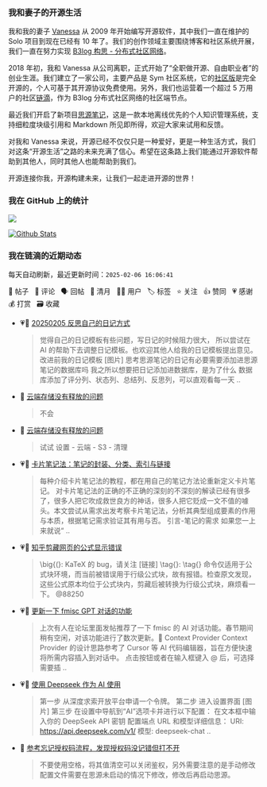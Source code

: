 ### 我和妻子的开源生活

我和我的妻子 [Vanessa](https://github.com/Vanessa219) 从 2009 年开始编写开源软件，其中我们一直在维护的 Solo 项目到现在已经有 10 年了。我们的创作领域主要围绕博客和社区系统开展，我们一直在努力实现 [B3log 构思 - 分布式社区网络](https://ld246.com/article/1546941897596)。

2018 年初，我和 Vanessa 从公司离职，正式开始了“全职做开源、自由职业者”的创业生涯。我们建立了一家公司，主要产品是 Sym 社区系统，它的[社区版](https://github.com/88250/symphony)是完全开源的，个人可基于其开源协议免费使用。另外，我们也运营着一个超过 5 万用户的社区[链滴](https://ld246.com)，作为 B3log 分布式社区网络的社区端节点。

最近我们开启了新项目[思源笔记](https://github.com/siyuan-note/siyuan)，这是一款本地离线优先的个人知识管理系统，支持细粒度块级引用和 Markdown 所见即所得，欢迎大家来试用和反馈。

对我和 Vanessa 来说，开源已经不仅仅只是一种爱好，更是一种生活方式，我们对这条“开源生活”之路的未来充满了信心。希望在这条路上我们能通过开源软件帮助到其他人，同时其他人也能帮助到我们。

开源连接你我，开源构建未来，让我们一起走进开源的世界！

### 我在 GitHub 上的统计

<a title="Hits" target="_blank" href="https://github.com/88250/88250"><img src="https://hits.b3log.org/88250/88250.svg"></a>

[![Github Stats](https://github-readme-stats.vercel.app/api?username=88250&theme=tokyonight&show_icons=true)](https://github.com/88250)

<!--events start -->

### 我在链滴的近期动态

每天自动刷新，最近更新时间：`2025-02-06 16:06:41`

📝 帖子 &nbsp; 💬 评论 &nbsp; 🗣 回帖 &nbsp; 🌙 清月 &nbsp; 👨‍💻 用户 &nbsp; 🏷️ 标签 &nbsp; ⭐️ 关注 &nbsp; 👍 赞同 &nbsp; 💗 感谢 &nbsp; 💰 打赏 &nbsp; 🗃 收藏

* 💗📝 [20250205 反思自己的日记方式](https://ld246.com/article/1738749730023)

  > 觉得自己的日记模板有些问题，写日记的时候阻力很大， 所以尝试在 AI 的帮助下去调整日记模板。也欢迎其他人给我的日记模板提出意见。 改进前我的日记模板 [图片] 思考思源笔记的日记有必要需要添加进思源笔记的数据库吗 我之所以想要把日记添加进数据库，是为了什么 数据库添加了评分列、状态列、总结列、反思列，可以直观看每一天 ..
* 💬 [云端存储没有释放的问题](https://ld246.com/article/1738719954780/comment/1738747032253#comments)

  > 不会
* 💬 [云端存储没有释放的问题](https://ld246.com/article/1738719954780/comment/1738722439951#comments)

  > 试试 设置 - 云端 - S3 - 清理
* 💗📝 [卡片笔记法：笔记的封装、分类、索引与链接](https://ld246.com/article/1738428810006)

  > 每种介绍卡片笔记法的教程，都在用自己的笔记方法论重新定义卡片笔记。 对卡片笔记法的正确的不正确的深刻的不深刻的解读已经有很多了，很多人把它吹成救世良方的神话，很多人把它贬成一文不值的噱头。本文尝试从需求出发考察卡片笔记法，分析其典型组成要素的作用与本质，根据笔记需求验证其有用与否。 引言-笔记的需求 如果您一上来就说“ ..
* 💗💬 [知乎剪藏网页的公式显示错误](https://ld246.com/article/1738338175327/comment/1738375752730#comments)

  > \big{(}: KaTeX 的 bug，请关注 [链接] \tag{}: \tag{} 命令仅适用于公式块环境，而当前被错误用于行级公式块，故有报错。检查原文发现，这些公式原本均位于公式块内，剪藏后被转换为行级公式块，麻烦看一下。 @88250
* 💗📝 [更新一下 fmisc GPT 对话的功能](https://ld246.com/article/1738242585053)

  > 上次有人在论坛里面发帖推荐了一下 fmisc 的 AI 对话功能。春节期间稍有空闲，对该功能进行了数次更新。🤔 Context Provider Context Provider 的设计思路参考了 Cursor 等 AI 代码编辑器，旨在方便快速将所需内容插入到对话中。 点击按钮或者在输入框键入 @ 后，可选择需要插 ..
* 💗📝 [使用 Deepseek 作为 AI 使用](https://ld246.com/article/1737538338573)

  > 第一步 从深度求索开放平台申请一个令牌。 第二步 进入设置界面 [图片] 第三步 在设置中导航到“AI”选项卡并进行以下配置： 在文本框中输入你的 DeepSeek API 密钥 配置端点 URL 和模型详细信息： URI: https://api.deepseek.com/v1/ 模型: deepseek-chat  ..
* 💬 [参考忘记授权码流程，发现授权码没记错但打不开](https://ld246.com/article/1738206227405/comment/1738206613726#comments)

  > 不要使用空格，将其值清空可以关闭鉴权，另外需要注意的是手动修改配置文件需要在思源未启动的情况下修改，修改后再启动思源。


<!--events end -->
